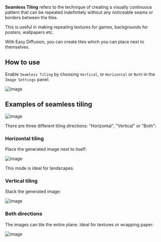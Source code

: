 **Seamless Tiling** refers to the technique of creating a visually continuous pattern that can be repeated indefinitely without any noticeable seams or borders between the tiles.

This is useful in making repeating textures for games, backgrounds for posters, wallpapers etc.

With Easy Diffusion, you can create tiles which you can place next to themselves.

## How to use
Enable `Seamless Tiling` by choosing `Vertical`, or `Horizontal` or `Both` in the `Image Settings` panel:

![image](https://github.com/easydiffusion/easydiffusion/assets/844287/1e503e70-b041-4959-ba5b-c37f99eacdca)

## Examples of seamless tiling

![image](https://github.com/cmdr2/stable-diffusion-ui/assets/5852422/33de4471-0801-49a4-8d3a-14f59acd5462)

There are three different tiling directions: "Horizontal", "Vertical" or "Both":

### Horizontal tiling
Place the generated image next to itself:

![image](https://github.com/cmdr2/stable-diffusion-ui/assets/5852422/6e6e7820-c727-4558-abc4-f8ed79b0c82d)

This mode is ideal for landscapes.

### Vertical tiling
Stack the generated image:

![image](https://github.com/cmdr2/stable-diffusion-ui/assets/5852422/dd75c43a-e48f-4222-8c48-abe485599bd9)

### Both directions
The images can tile the entire plane. Ideal for textures or wrapping paper:

![image](https://github.com/cmdr2/stable-diffusion-ui/assets/5852422/5845ae2e-f530-41be-a341-7ffba3f8fd55)
